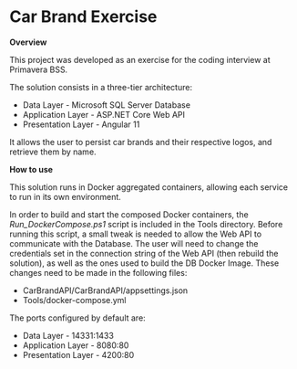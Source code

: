 # Car Brand Exercise
**Overview**

This project was developed as an exercise for the coding interview at Primavera BSS.

The solution consists in a three-tier architecture:

- Data Layer - Microsoft SQL Server Database
- Application Layer - ASP.NET Core Web API
- Presentation Layer - Angular 11

It allows the user to persist car brands and their respective logos, and retrieve them by name.

**How to use**

This solution runs in Docker aggregated containers, allowing each service to run in its own environment.

In order to build and start the composed Docker containers, the *Run_DockerCompose.ps1* script is included in the Tools directory. Before running this script, a small tweak is needed to allow the Web API to communicate with the Database. The user will need to change the credentials set in the connection string of the Web API (then rebuild the solution), as well as the ones used to build the DB Docker Image. These changes need to be made in the following files:

- CarBrandAPI/CarBrandAPI/appsettings.json
- Tools/docker-compose.yml

The ports configured by default are:

- Data Layer - 14331:1433
- Application Layer - 8080:80
- Presentation Layer - 4200:80